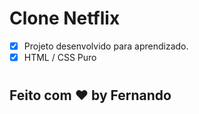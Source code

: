 # Clone Netflix

- [x] Projeto desenvolvido para aprendizado.
- [x] HTML / CSS Puro 

#


## Feito com ♥ by Fernando

